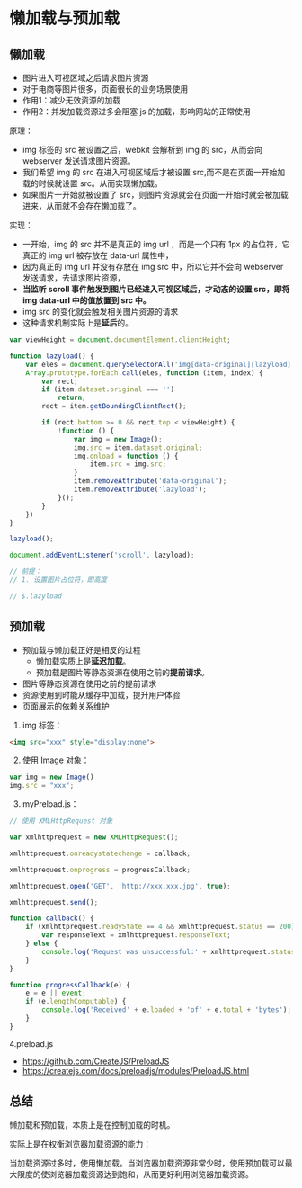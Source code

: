 # 懒加载与预加载

## 懒加载

- 图片进入可视区域之后请求图片资源
- 对于电商等图片很多，页面很长的业务场景使用
- 作用1：减少无效资源的加载
- 作用2：并发加载资源过多会阻塞 js 的加载，影响网站的正常使用

原理：

- img 标签的 src 被设置之后，webkit 会解析到 img 的 src，从而会向 webserver 发送请求图片资源。
- 我们希望 img 的 src 在进入可视区域后才被设置 src,而不是在页面一开始加载的时候就设置 src。从而实现懒加载。
- 如果图片一开始就被设置了 src，则图片资源就会在页面一开始时就会被加载进来，从而就不会存在懒加载了。

实现：

- 一开始，img 的 src 并不是真正的 img url ，而是一个只有 1px 的占位符，它真正的 img url 被存放在 data-url 属性中，
- 因为真正的 img url 并没有存放在 img src 中，所以它并不会向 webserver 发送请求，去请求图片资源，
- **当监听 scroll 事件触发到图片已经进入可视区域后，才动态的设置 src，即将 img data-url 中的值放置到 src 中。**
- img src 的变化就会触发相关图片资源的请求
- 这种请求机制实际上是**延后**的。

```js
var viewHeight = document.documentElement.clientHeight;

function lazyload() {
    var eles = document.querySelectorAll('img[data-original][lazyload]');
    Array.prototype.forEach.call(eles, function (item, index) {
        var rect;
        if (item.dataset.original === '')
            return;
        rect = item.getBoundingClientRect();

        if (rect.bottom >= 0 && rect.top < viewHeight) {
            !function () {
                var img = new Image();
                img.src = item.dataset.original;
                img.onload = function () {
                    item.src = img.src;
                }
                item.removeAttribute('data-original');
                item.removeAttribute('lazyload');
            }();
        }
    })
}

lazyload();

document.addEventListener('scroll', lazyload);

// 前提：
// 1. 设置图片占位符，即高度

// $.lazyload
```

## 预加载

- 预加载与懒加载正好是相反的过程
    * 懒加载实质上是**延迟加载**。
    * 预加载是图片等静态资源在使用之前的**提前请求**。
- 图片等静态资源在使用之前的提前请求
- 资源使用到时能从缓存中加载，提升用户体验
- 页面展示的依赖关系维护

1. img 标签：

```html
<img src="xxx" style="display:none">
```

2. 使用 Image 对象：

```js
var img = new Image()
img.src = "xxx";
```

3. myPreload.js：

```js
// 使用 XMLHttpRequest 对象

var xmlhttprequest = new XMLHttpRequest();

xmlhttprequest.onreadystatechange = callback;

xmlhttprequest.onprogress = progressCallback;

xmlhttprequest.open('GET', 'http://xxx.xxx.jpg', true);

xmlhttprequest.send();

function callback() {
    if (xmlhttprequest.readyState == 4 && xmlhttprequest.status == 200) {
        var responseText = xmlhttprequest.responseText;
    } else {
        console.log('Request was unsuccessful:' + xmlhttprequest.status);
    }
}

function progressCallback(e) {
    e = e || event;
    if (e.lengthComputable) {
        console.log('Received' + e.loaded + 'of' + e.total + 'bytes');
    }
}
```

4.preload.js

- https://github.com/CreateJS/PreloadJS
- https://createjs.com/docs/preloadjs/modules/PreloadJS.html

## 总结

懒加载和预加载，本质上是在控制加载的时机。

实际上是在权衡浏览器加载资源的能力：

当加载资源过多时，使用懒加载。当浏览器加载资源非常少时，使用预加载可以最大限度的使浏览器加载资源达到饱和，从而更好利用浏览器加载资源。
